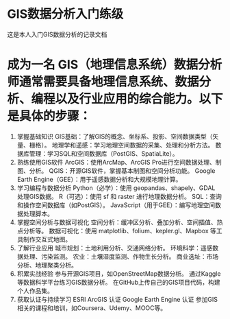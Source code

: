 # GIS数据分析入门练级
这是本人入门GIS数据分析的记录文档
# 成为一名 GIS（地理信息系统）数据分析师通常需要具备地理信息系统、数据分析、编程以及行业应用的综合能力。以下是具体的步骤：
1. 掌握基础知识
GIS基础：了解GIS的概念、坐标系、投影、空间数据类型（矢量、栅格）。
地理学和遥感：学习地理空间数据的采集、处理和分析方法。
数据库管理：学习SQL和空间数据库（PostGIS、SpatiaLite）。
2. 熟练使用GIS软件
ArcGIS：使用ArcMap、ArcGIS Pro进行空间数据处理、制图、分析。
QGIS：开源GIS软件，掌握基本制图和空间分析功能。
Google Earth Engine（GEE）：用于遥感数据分析和大规模地理计算。
3. 学习编程与数据分析
Python（必学）：使用 geopandas、shapely、GDAL 处理GIS数据。
R（可选）：使用 sf 和 raster 进行地理数据分析。
SQL：查询和操作空间数据库（如PostGIS）。
JavaScript（用于GEE）：编写地理空间数据处理脚本。
4. 掌握空间分析与数据可视化
空间分析：缓冲区分析、叠加分析、空间插值、热点分析等。
数据可视化：使用 matplotlib、folium、kepler.gl、Mapbox 等工具制作交互式地图。
5. 了解行业应用
城市规划：土地利用分析、交通网络分析。
环境科学：遥感数据处理、污染监测。
农业：土壤湿度监测、作物生长分析。
商业选址：市场分析、地理聚类分析。
6. 积累实战经验
参与开源GIS项目，如OpenStreetMap数据分析。
通过Kaggle等数据科学平台练习GIS数据分析。
在GitHub上传自己的GIS项目代码，构建个人作品集。
7. 获取认证与持续学习
ESRI ArcGIS 认证
Google Earth Engine 认证
参加GIS相关的课程和培训，如Coursera、Udemy、MOOC等。

